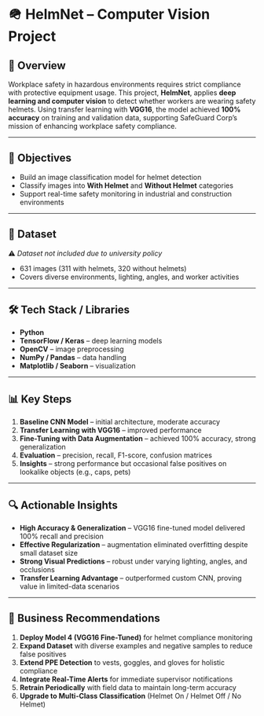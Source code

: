 # 🪖 HelmNet – Computer Vision Project  

## 📌 Overview  
Workplace safety in hazardous environments requires strict compliance with protective equipment usage. This project, **HelmNet**, applies **deep learning and computer vision** to detect whether workers are wearing safety helmets. Using transfer learning with **VGG16**, the model achieved **100% accuracy** on training and validation data, supporting SafeGuard Corp’s mission of enhancing workplace safety compliance.  

---

## 🎯 Objectives  
- Build an image classification model for helmet detection  
- Classify images into **With Helmet** and **Without Helmet** categories  
- Support real-time safety monitoring in industrial and construction environments  

---

## 📂 Dataset  
⚠️ *Dataset not included due to university policy*  
- 631 images (311 with helmets, 320 without helmets)  
- Covers diverse environments, lighting, angles, and worker activities  

---

## 🛠️ Tech Stack / Libraries  
- **Python**  
- **TensorFlow / Keras** – deep learning models  
- **OpenCV** – image preprocessing  
- **NumPy / Pandas** – data handling  
- **Matplotlib / Seaborn** – visualization  

---

## 📊 Key Steps  
1. **Baseline CNN Model** – initial architecture, moderate accuracy  
2. **Transfer Learning with VGG16** – improved performance  
3. **Fine-Tuning with Data Augmentation** – achieved 100% accuracy, strong generalization  
4. **Evaluation** – precision, recall, F1-score, confusion matrices  
5. **Insights** – strong performance but occasional false positives on lookalike objects (e.g., caps, pets)  

---

## 🔍 Actionable Insights  
- **High Accuracy & Generalization** – VGG16 fine-tuned model delivered 100% recall and precision  
- **Effective Regularization** – augmentation eliminated overfitting despite small dataset size  
- **Strong Visual Predictions** – robust under varying lighting, angles, and occlusions  
- **Transfer Learning Advantage** – outperformed custom CNN, proving value in limited-data scenarios  

---

## 💼 Business Recommendations  
1. **Deploy Model 4 (VGG16 Fine-Tuned)** for helmet compliance monitoring  
2. **Expand Dataset** with diverse examples and negative samples to reduce false positives  
3. **Extend PPE Detection** to vests, goggles, and gloves for holistic compliance  
4. **Integrate Real-Time Alerts** for immediate supervisor notifications  
5. **Retrain Periodically** with field data to maintain long-term accuracy  
6. **Upgrade to Multi-Class Classification** (Helmet On / Helmet Off / No Helmet)  

